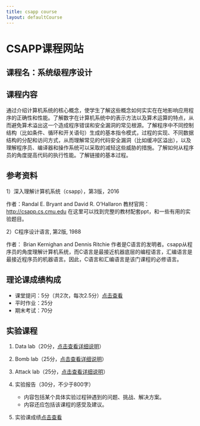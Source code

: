 ```yaml
---
title: csapp course
layout: defaultCourse
---
```


# CSAPP课程网站

## 课程名：系统级程序设计
## 课程内容
通过介绍计算机系统的核心概念，使学生了解这些概念如何实实在在地影响应用程序的正确性和性能。了解数字在计算机系统中的表示方法以及算术运算的特点，从而避免算术溢出这一个造成程序错误和安全漏洞的常见根源。了解程序中不同控制结构（比如条件、循环和开关语句）生成的基本指令模式，过程的实现、不同数据结构的分配和访问方式，从而理解常见的代码安全漏洞（比如缓冲区溢出），以及理解程序员、编译器和操作系统可以采取的减轻这些威胁的措施。了解如何从程序员的角度提高代码的执行性能。了解链接的基本过程。
## 参考资料
1）深入理解计算机系统（csapp），第3版，2016

作者：Randal E. Bryant and David R. O’Hallaron
教材官网：http://csapp.cs.cmu.edu
在这里可以找到完整的教材配套ppt，和一些有用的实验题目。

2）C程序设计语言, 第2版, 1988

作者： Brian Kernighan and Dennis Ritchie
作者是C语言的发明者。csapp从程序员的角度理解计算机系统，而C语言是最接近机器底层的编程语言，汇编语言是最接近程序员的机器语言。因此，C语言和汇编语言是该门课程的必修语言。

## 理论课成绩构成
- 课堂提问：5分（共2次，每次2.5分）<a href="course-score">点击查看</a>
- 平时作业：25分
- 期末考试：70分
  
## 实验课程
1. Data lab（20分，<a href="DataLab.html">点击查看详细说明</a>）
2. Bomb lab（25分，<a href="BombLab.html">点击查看详细说明</a>）
3. Attack lab（25分，<a href="AttackLab.html">点击查看详细说明</a>）
4. 实验报告（30分，不少于800字）
   - 内容包括某个具体实验过程钟遇到的问题、挑战、解决方案。
   - 内容还应包括该课程的感受及建议。

5. 实验课成绩<a href="exp-score">点击查看</a>

